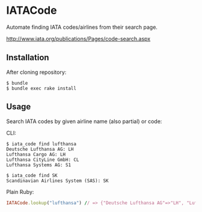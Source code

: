 # IATACode

Automate finding IATA codes/airlines from their search page.

http://www.iata.org/publications/Pages/code-search.aspx

## Installation

After cloning repository:

    $ bundle
    $ bundle exec rake install

## Usage

Search IATA codes by given airline name (also partial) or code:

CLI: 

    $ iata_code find lufthansa
    Deutsche Lufthansa AG: LH
    Lufthansa Cargo AG: LH
    Lufthansa CityLine GmbH: CL
    Lufthansa Systems AG: S1
    
    $ iata_code find SK
    Scandinavian Airlines System (SAS): SK
    
Plain Ruby:

```ruby
IATACode.lookup("lufthansa") // => {"Deutsche Lufthansa AG"=>"LH", "Lufthansa Cargo AG"=>"LH", "Lufthansa CityLine GmbH"=>"CL", "Lufthansa Systems AG"=>"S1"}
```
